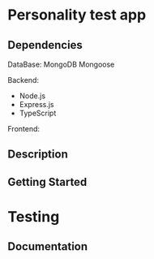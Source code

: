 # Personality test app

## Dependencies

DataBase:
MongoDB
Mongoose

Backend:

- Node.js
- Express.js
- TypeScript

Frontend:

## Description

## Getting Started

# Testing

## Documentation
